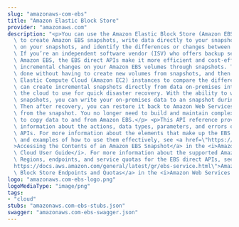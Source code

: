 ```yaml
---
slug: "amazonaws-com-ebs"
title: "Amazon Elastic Block Store"
provider: "amazonaws.com"
description: "<p>You can use the Amazon Elastic Block Store (Amazon EBS) direct APIs\
  \ to create Amazon EBS snapshots, write data directly to your snapshots, read data\
  \ on your snapshots, and identify the differences or changes between two snapshots.\
  \ If you’re an independent software vendor (ISV) who offers backup services for\
  \ Amazon EBS, the EBS direct APIs make it more efficient and cost-effective to track\
  \ incremental changes on your Amazon EBS volumes through snapshots. This can be\
  \ done without having to create new volumes from snapshots, and then use Amazon\
  \ Elastic Compute Cloud (Amazon EC2) instances to compare the differences.</p> <p>You\
  \ can create incremental snapshots directly from data on-premises into volumes and\
  \ the cloud to use for quick disaster recovery. With the ability to write and read\
  \ snapshots, you can write your on-premises data to an snapshot during a disaster.\
  \ Then after recovery, you can restore it back to Amazon Web Services or on-premises\
  \ from the snapshot. You no longer need to build and maintain complex mechanisms\
  \ to copy data to and from Amazon EBS.</p> <p>This API reference provides detailed\
  \ information about the actions, data types, parameters, and errors of the EBS direct\
  \ APIs. For more information about the elements that make up the EBS direct APIs,\
  \ and examples of how to use them effectively, see <a href=\"https://docs.aws.amazon.com/AWSEC2/latest/UserGuide/ebs-accessing-snapshot.html\"\
  >Accessing the Contents of an Amazon EBS Snapshot</a> in the <i>Amazon Elastic Compute\
  \ Cloud User Guide</i>. For more information about the supported Amazon Web Services\
  \ Regions, endpoints, and service quotas for the EBS direct APIs, see <a href=\"\
  https://docs.aws.amazon.com/general/latest/gr/ebs-service.html\">Amazon Elastic\
  \ Block Store Endpoints and Quotas</a> in the <i>Amazon Web Services General Reference</i>.</p>"
logo: "amazonaws.com-ebs-logo.png"
logoMediaType: "image/png"
tags:
- "cloud"
stubs: "amazonaws.com-ebs-stubs.json"
swagger: "amazonaws.com-ebs-swagger.json"
---
```

